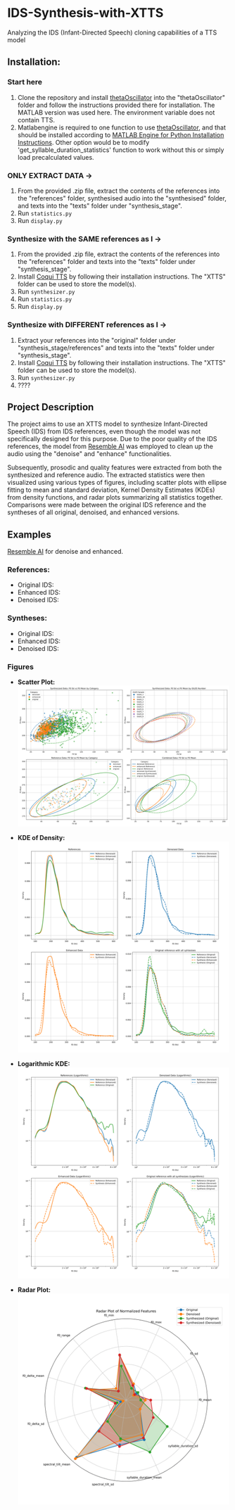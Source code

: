 # IDS-Synthesis-with-XTTS
Analyzing the IDS (Infant-Directed Speech) cloning capabilities of a TTS model

## Installation:
### Start here

1. Clone the repository and install [thetaOscillator](https://github.com/orasanen/thetaOscillator/blob/master) into the "thetaOscillator" folder and follow the instructions provided there for installation. The MATLAB version was used here. The environment variable does not contain TTS.
2. Matlabengine is required to one function to use [thetaOscillator](https://github.com/orasanen/thetaOscillator/blob/master), and that should be installed according to [MATLAB Engine for Python Installation Instructions](https://www.mathworks.com/help/matlab/matlab_external/install-the-matlab-engine-for-python.html). Other option would be to modify 'get_syllable_duration_statistics' function to work without this or simply load precalculated values.

### ONLY EXTRACT DATA ->

1. From the provided .zip file, extract the contents of the references into the "references" folder, synthesised audio into the "synthesised" folder, and texts into the "texts" folder under "synthesis_stage".
2. Run `statistics.py`
3. Run `display.py`

### Synthesize with the SAME references as I ->

1. From the provided .zip file, extract the contents of the references into the "references" folder and texts into the "texts" folder under "synthesis_stage".
2. Install [Coqui TTS](https://github.com/coqui-ai/TTS) by following their installation instructions. The "XTTS" folder can be used to store the model(s).
3. Run `synthesizer.py`
4. Run `statistics.py`
5. Run `display.py`

### Synthesize with DIFFERENT references as I ->

1. Extract your references into the "original" folder under "synthesis_stage/references" and texts into the "texts" folder under "synthesis_stage".
2. Install [Coqui TTS](https://github.com/coqui-ai/TTS) by following their installation instructions. The "XTTS" folder can be used to store the model(s).
3. Run `synthesizer.py`
4. ????

## Project Description

The project aims to use an XTTS model to synthesize Infant-Directed Speech (IDS) from IDS references, even though the model was not specifically designed for this purpose. Due to the poor quality of the IDS references, the model from [Resemble AI](https://github.com/resemble-ai/resemble-enhance) was employed to clean up the audio using the "denoise" and "enhance" functionalities.

Subsequently, prosodic and quality features were extracted from both the synthesized and reference audio. The extracted statistics were then visualized using various types of figures, including scatter plots with ellipse fitting to mean and standard deviation, Kernel Density Estimates (KDEs) from density functions, and radar plots summarizing all statistics together. Comparisons were made between the original IDS reference and the syntheses of all original, denoised, and enhanced versions.

## Examples

[Resemble AI](https://github.com/resemble-ai/resemble-enhance) for denoise and enhanced.

### References:

- Original IDS:
- Enhanced IDS:
- Denoised IDS:

### Syntheses:

- Original IDS:
- Enhanced IDS:
- Denoised IDS:

### Figures

- **Scatter Plot:**
  ![Scatter Plot](examples/f0_sd_mean_scatter-1.png)

- **KDE of Density:**
  ![KDE of Density](examples/f0_kde_plot-1.png)

- **Logarithmic KDE:**
  ![Logarithmic KDE](examples/f0_logarithmic_kde_plot-1.png)

- **Radar Plot:**
  ![Radar Plot](examples/denoised_concat_9.wav_radar_plot-1.png)
